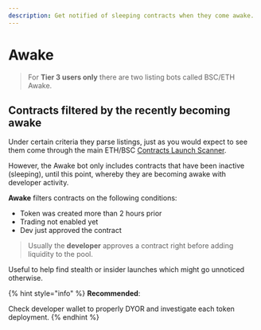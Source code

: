 ```yaml
---
description: Get notified of sleeping contracts when they come awake.
---
```


# Awake

> For **Tier 3 users only** there are two listing bots called BSC/ETH Awake.&#x20;

## Contracts filtered by the recently becoming awake

Under certain criteria they parse listings, just as you would expect to see them come through the main ETH/BSC [Contracts Launch Scanner](contracts.md).&#x20;

However, the Awake bot only includes contracts that have been inactive (sleeping), until this point, whereby they are becoming awake with developer activity.

**Awake** filters contracts on the following conditions:

* Token was created more than 2 hours prior
* Trading not enabled yet
* Dev just approved the contract

> Usually the **developer** approves a contract right before adding liquidity to the pool.

Useful to help find stealth or insider launches which might go unnoticed otherwise.

{% hint style="info" %}
**Recommended**:

Check developer wallet to properly DYOR and investigate each token deployment.
{% endhint %}
